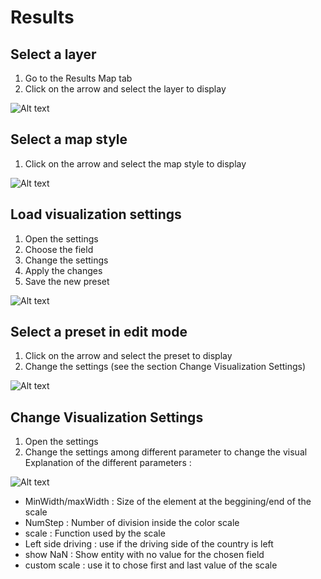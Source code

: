 
# Results

## Select a layer

1. Go to the Results Map tab
2. Click on the arrow and select the layer to display

![Alt text](/results_3.png)

## Select a map style

1. Click on the arrow and select the map style to display

![Alt text](/results/choose-map.png)

## Load visualization settings

1. Open the settings
2. Choose the field
3. Change the settings
4. Apply the changes
5. Save the new preset

![Alt text](/results_2.png)

## Select a preset in edit mode

1. Click on the arrow and select the preset to display
2. Change the settings (see the section Change Visualization Settings)

![Alt text](/results/preset.png)

## Change Visualization Settings

1. Open the settings
2. Change the settings among different parameter to change the visual
Explanation of the different parameters :

![Alt text](/results/Settings.png)

- MinWidth/maxWidth : Size of the element at the beggining/end of the scale
- NumStep : Number of division inside the color scale
- scale : Function used by the scale
- Left side driving : use if the driving side of the country is left
- show NaN : Show entity with no value for the chosen field
- custom scale : use it to chose first and last value of the scale
